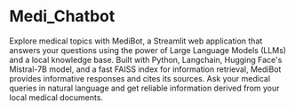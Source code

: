 # Medi_Chatbot
Explore medical topics with MediBot, a Streamlit web application that answers your questions using the power of Large Language Models (LLMs) and a local knowledge base. Built with Python, Langchain, Hugging Face's Mistral-7B model, and a fast FAISS index for information retrieval, MediBot provides informative responses and cites its sources. Ask your medical queries in natural language and get reliable information derived from your local medical documents. 
